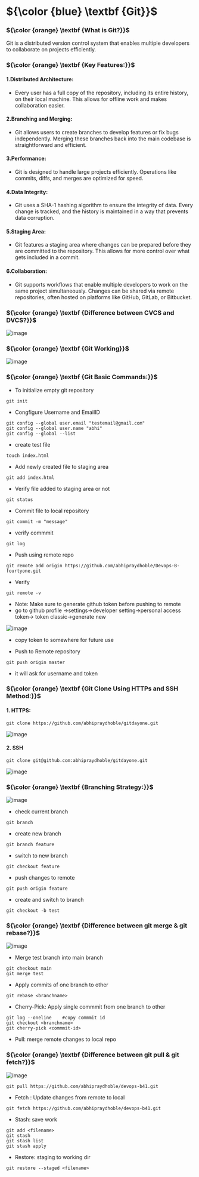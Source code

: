 # ${\color {blue} \textbf {Git}}$

### ${\color {orange} \textbf {What is Git?}}$
Git is a distributed version control system that enables multiple developers to collaborate on projects efficiently.

### ${\color {orange} \textbf {Key Features:}}$

#### 1.Distributed Architecture:

- Every user has a full copy of the repository, including its entire history, on their local machine. This allows for offline work and makes collaboration easier.
  
#### 2.Branching and Merging:

- Git allows users to create branches to develop features or fix bugs independently. Merging these branches back into the main codebase is straightforward and efficient.

#### 3.Performance:

- Git is designed to handle large projects efficiently. Operations like commits, diffs, and merges are optimized for speed.

#### 4.Data Integrity:

- Git uses a SHA-1 hashing algorithm to ensure the integrity of data. Every change is tracked, and the history is maintained in a way that prevents data corruption.

#### 5.Staging Area:

- Git features a staging area where changes can be prepared before they are committed to the repository. This allows for more control over what gets included in a commit.

#### 6.Collaboration:

- Git supports workflows that enable multiple developers to work on the same project simultaneously. Changes can be shared via remote repositories, often hosted on platforms like GitHub, GitLab, or Bitbucket.

### ${\color {orange} \textbf {Difference between CVCS and DVCS?}}$

![image](https://github.com/user-attachments/assets/feaa2394-384a-439e-a0e4-2c9421c1c73e)


### ${\color {orange} \textbf {Git Working}}$

![image](https://github.com/user-attachments/assets/ffddb828-91cc-4066-8ea7-026e21d1c09f)

### ${\color {orange} \textbf {Git Basic Commands:}}$

 - To initialize empty git repository
````
git init
````
- Congfigure Username and EmailID
````
git config --global user.email "testemail@gmail.com"
git config --global user.name "abhi"
git config --global --list
````
- create test file
````
touch index.html
````
- Add newly created file to staging area
````
git add index.html
````
- Verify file added to staging area or not
````
git status
````
- Commit file to local repository
````
git commit -m "message"
````
- verify commmit
````
git log
````
- Push using remote repo
````
git remote add origin https://github.com/abhipraydhoble/Devops-B-fourtyone.git
````
- Verify
````
git remote -v
````
- Note: Make sure to generate github token before pushing to remote
- go to github profile ->settings->developer setting->personal access token-> token classic->generate new

![image](https://github.com/user-attachments/assets/49c30191-b202-4071-b58d-97ac66a93d55)

- copy token to somewhere for future use

- Push to Remote repository
````
git push origin master
````
- it will ask for username and token

### ${\color {orange} \textbf {Git Clone Using HTTPs and SSH Method:}}$
#### 1. HTTPS:
````
git clone https://github.com/abhipraydhoble/gitdayone.git
````
![image](https://github.com/user-attachments/assets/f2cd38f3-997c-493d-9cac-4e4860c3954d)

#### 2. SSH
````
git clone git@github.com:abhipraydhoble/gitdayone.git
````
![image](https://github.com/user-attachments/assets/1a92c161-d9ad-43fb-a5e0-4274f46b6afd)

### ${\color {orange} \textbf {Branching Strategy:}}$

![image](https://github.com/user-attachments/assets/c3b36324-9def-462f-af4e-6162586b3cf9)

- check current branch
````
git branch
````
- create new branch
````
git branch feature
````
- switch to new branch
````
git checkout feature
````
- push changes to remote
````
git push origin feature
````
- create and switch to branch
````
git checkout -b test
````
### ${\color {orange} \textbf {Difference between git merge & git rebase?}}$

![image](https://github.com/user-attachments/assets/7f770649-1a8b-4306-af4e-be0ef68ac9ea)

- Merge test branch into main branch
````
git checkout main
git merge test
````
- Apply commits of one branch to other
````
git rebase <branchname>
````
- Cherry-Pick: Apply single commmit from one branch to other
````
git log --oneline    #copy commmit id
git checkout <branchname>
git cherry-pick <commmit-id>
````
- Pull: merge remote changes to local repo
### ${\color {orange} \textbf {Difference between git pull & git fetch?}}$

![image](https://github.com/user-attachments/assets/35db811d-fbcc-4044-81aa-8f6091e0c976)

````
git pull https://github.com/abhipraydhoble/devops-b41.git
````
- Fetch : Update changes from remote to local
````
git fetch https://github.com/abhipraydhoble/devops-b41.git
````
- Stash: save work
````
git add <filename>
git stash
git stash list
git stash apply
````
- Restore: staging to working dir
````
git restore --staged <filename>
````

